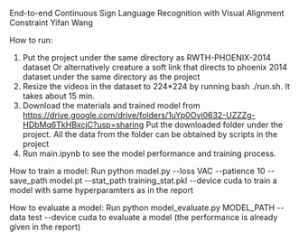 End-to-end Continuous Sign Language Recognition with Visual Alignment Constraint
Yifan Wang


How to run:
1. Put the project under the same directory as RWTH-PHOENIX-2014 dataset
    Or alternatively creature a soft link that directs to phoenix 2014 dataset under the same directory as the project
2. Resize the videos in the dataset to 224*224 by running bash ./run.sh. It takes about 15 min.
3. Download the materials and trained model from https://drive.google.com/drive/folders/1uYp0Ovi0632-UZZZg-HDbMq6TkHBxcjC?usp=sharing
    Put the downloaded folder under the project. All the data from the folder can be obtained by scripts in the project
4. Run main.ipynb to see the model performance and training process.

How to train a model:
Run python model.py --loss VAC --patience 10 --save_path model.pt --stat_path training_stat.pkl --device cuda   to train
a model with same hyperparamters as in the report

How to evaluate a model:
Run python model_evaluate.py MODEL_PATH --data test --device cuda  to evaluate a model (the performance is already given
in the report)
